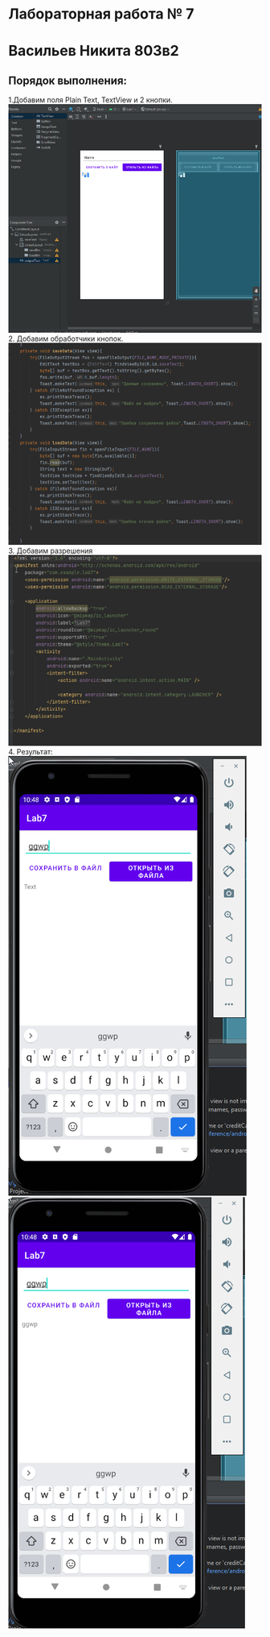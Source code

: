 # Лабораторная работа № 7
# Васильев Никита 803в2

## Порядок выполнения:
1.Добавим поля Plain Text, TextView и 2 кнопки.  
![изображение](img/moblab3.png)  
2. Добавим обработчики кнопок.  
![изображение](img/moblab4.png)  
3. Добавим разрешения  
![изображение](img/moblab5.png)  
4. Результат:  
![изображение](img/moblab1.png)
![изображение](img/moblab2.png)



